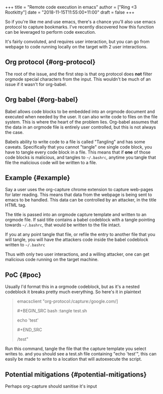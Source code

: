 +++
title = "Remote code execution in emacs"
author = ["Ring <3 Rootkitty"]
date = "2018-11-15T11:55:00+11:00"
draft = false
+++

So if you're like me and use emacs, there's a chance you'll also use emacs
protocol to capture bookmarks. I've recently discovered how this function can be
leveraged to perform code execution.

It's fairly convoluted, and requires user interaction, but you can go from
webpage to code running locally on the target with 2 user interactions.


## Org protocol {#org-protocol}

The root of the issue, and the first step is that org protocol does **not**
filter orgmode special characters from the input. This wouldn't be much of an
issue if it wasn't for org-babel.


## Org babel {#org-babel}

Babel allows code blocks to be embedded into an orgmode document and executed
when needed by the user. It can also write code to files on the file system.
This is where the heart of the problem lies. Org-babel assumes that the data
in an orgmode file is entirely user controlled, but this is not always the case.

Babels ability to write code to a file is called "Tangling" and has some
caveats. Specifically that you cannot "tangle" one single code block, you have
to tangle every code block in a file. This means that if **one** of those code
blocks is malicious, and tangles to `~/.bashrc`, anytime you tangle that file
the malicious code will be written to a file.


## Example {#example}

Say a user uses the org-capture chrome extension to capture web-pages for later
reading. This means that data from the webpage is being sent to emacs to be
handled. This data can be controlled by an attacker, in the title HTML tag.

The title is passed into an orgmode capture template and written to an orgmode
file. If said title contains a babel codeblock with a tangle pointing towards
`~/.bashrc`, that would be written to the file intact.

If you at any point tangle that file, or refile the entry to another file that
you will tangle, you will have the attackers code inside the babel codeblock
written to `~/.bashrc`

Thus with only two user interactions, and a willing attacker, one can get
malicious code running on the target machine.


## PoC {#poc}

Usually I'd format this in a orgmode codeblock, but as it's a nested codeblock it
breaks pretty much everything. So here's it in plaintext

> emacsclient "org-protocol:/capture:/google.com/]
>
> #+BEGIN_SRC bash :tangle test.sh
>
> echo 'test'
>
> #+END_SRC
>
> /test"

Run this command, tangle the file that the capture template you select writes
to. and you should see a test.sh file containing "echo 'test'", this can easily
be made to write to a location that will autoexecute the script.


## Potential mitigations {#potential-mitigations}

Perhaps org-capture should sanitise it's input
